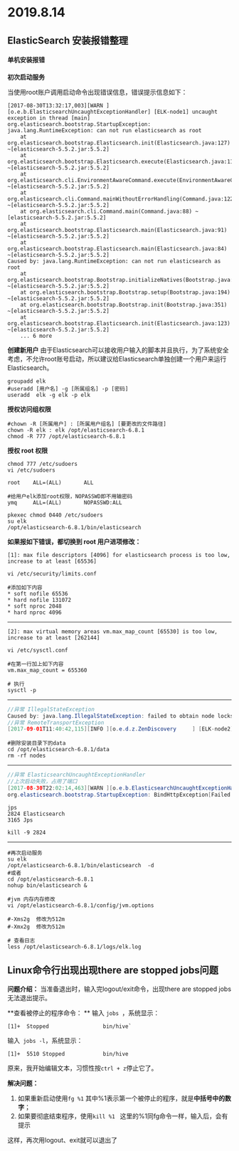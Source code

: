 # 2019.8.14

## ElasticSearch 安装报错整理

#### 单机安装报错

**初次启动服务**

当使用root账户调用启动命令出现错误信息，错误提示信息如下：

```
[2017-08-30T13:32:17,003][WARN ][o.e.b.ElasticsearchUncaughtExceptionHandler] [ELK-node1] uncaught exception in thread [main]
org.elasticsearch.bootstrap.StartupException: java.lang.RuntimeException: can not run elasticsearch as root
    at org.elasticsearch.bootstrap.Elasticsearch.init(Elasticsearch.java:127) ~[elasticsearch-5.5.2.jar:5.5.2]
    at org.elasticsearch.bootstrap.Elasticsearch.execute(Elasticsearch.java:114) ~[elasticsearch-5.5.2.jar:5.5.2]
    at org.elasticsearch.cli.EnvironmentAwareCommand.execute(EnvironmentAwareCommand.java:67) ~[elasticsearch-5.5.2.jar:5.5.2]
    at org.elasticsearch.cli.Command.mainWithoutErrorHandling(Command.java:122) ~[elasticsearch-5.5.2.jar:5.5.2]
    at org.elasticsearch.cli.Command.main(Command.java:88) ~[elasticsearch-5.5.2.jar:5.5.2]
    at org.elasticsearch.bootstrap.Elasticsearch.main(Elasticsearch.java:91) ~[elasticsearch-5.5.2.jar:5.5.2]
    at org.elasticsearch.bootstrap.Elasticsearch.main(Elasticsearch.java:84) ~[elasticsearch-5.5.2.jar:5.5.2]
Caused by: java.lang.RuntimeException: can not run elasticsearch as root
    at org.elasticsearch.bootstrap.Bootstrap.initializeNatives(Bootstrap.java:106) ~[elasticsearch-5.5.2.jar:5.5.2]
    at org.elasticsearch.bootstrap.Bootstrap.setup(Bootstrap.java:194) ~[elasticsearch-5.5.2.jar:5.5.2]
    at org.elasticsearch.bootstrap.Bootstrap.init(Bootstrap.java:351) ~[elasticsearch-5.5.2.jar:5.5.2]
    at org.elasticsearch.bootstrap.Elasticsearch.init(Elasticsearch.java:123) ~[elasticsearch-5.5.2.jar:5.5.2]
    ... 6 more
```

**创建新用户**
由于Elasticsearch可以接收用户输入的脚本并且执行，为了系统安全考虑，不允许root账号启动，所以建议给Elasticsearch单独创建一个用户来运行Elasticsearch。
```shell
groupadd elk
#useradd [用户名] -g [所属组名] -p [密码]
useradd  elk -g elk -p elk
```

**授权访问组权限**
```shell
#chown -R [所属用户] : [所属用户组名] [要更改的文件路径]
chown -R elk : elk /opt/elasticsearch-6.8.1
chmod -R 777 /opt/elasticsearch-6.8.1
```

**授权 root 权限**
```shell
chmod 777 /etc/sudoers
vi /etc/sudoers
```
```shell
root    ALL=(ALL)       ALL

#给用户elk添加root权限，NOPASSWD即不用输密码
ymq     ALL=(ALL)       NOPASSWD:ALL 
```
```shell
pkexec chmod 0440 /etc/sudoers
su elk
/opt/elasticsearch-6.8.1/bin/elasticsearch
```

**如果报如下错误，都切换到 root 用户进项修改：**

```
[1]: max file descriptors [4096] for elasticsearch process is too low, increase to at least [65536]
```
```shell
vi /etc/security/limits.conf 

#添加如下内容
* soft nofile 65536
* hard nofile 131072
* soft nproc 2048
* hard nproc 4096
```

-------------------

```
[2]: max virtual memory areas vm.max_map_count [65530] is too low, increase to at least [262144]
```
```shell
vi /etc/sysctl.conf 

#在第一行加上如下内容
vm.max_map_count = 655360

# 执行
sysctl -p
```

-------------------
```java
//异常 IllegalStateException
Caused by: java.lang.IllegalStateException: failed to obtain node locks, tried [[/opt/elasticsearch-5.5.2/data/ymq]] with lock id [0]; maybe thes
//异常 RemoteTransportException
[2017-09-01T11:40:42,115][INFO ][o.e.d.z.ZenDiscovery     ] [ELK-node2] failed to send join request to master [{ELK-node1}{DKCwxkubTFufsBaOSXj9Nw}{UIMSNeuIT6m8SFGGTi4wSg}{192.168.252.121}{192.168.252.121:9300}], reason [RemoteTransportException[[ELK-node1][192.168.252.121:9300][internal:discovery/zen/join]]; nested: NotMasterException[Node [{ELK-node1}{DKCwxkubTFufsBaOSXj9Nw}{UIMSNeuIT6m8SFGGTi4wSg}{192.168.252.121}{192.168.252.121:9300}] not master for join request]; ], tried [3] times
```
```shell
#删除安装目录下的data
cd /opt/elasticsearch-6.8.1/data
rm -rf nodes
```

--------------------------

```java
//异常 ElasticsearchUncaughtExceptionHandler
//上次启动失败，占用了端口
[2017-08-30T22:02:14,463][WARN ][o.e.b.ElasticsearchUncaughtExceptionHandler] [ELK-node2] uncaught exception in thread [main]
org.elasticsearch.bootstrap.StartupException: BindHttpException[Failed to bind to [9200]]; nested: BindException[Address already in use];
```
```shell
jps 
2824 Elasticsearch
3165 Jps

kill -9 2824
```

-----------------------

```shell
#再次启动服务
su elk
/opt/elasticsearch-6.8.1/bin/elasticsearch  -d
#或者
cd /opt/elasticsearch-6.8.1
nohup bin/elasticsearch &
```

```shell
#jvm 内存内存修改
vi /opt/elasticsearch-6.8.1/config/jvm.options

#-Xms2g  修改为512m
#-Xmx2g  修改为512m

```
```shell
# 查看日志
less /opt/elasticsearch-6.8.1/logs/elk.log

```



## Linux命令行出现出现there are stopped jobs问题
**问题介绍：**
当准备退出时，输入完logout/exit命令，出现there are stopped jobs无法退出提示。

**查看被停止的程序命令： **
输入 `jobs `，系统显示：
```shell
[1]+  Stopped                 bin/hive`
```
输入` jobs -l`，系统显示：
```shell
[1]+  5510 Stopped            bin/hive
```
原来，我开始编辑文本，习惯性按`ctrl + z`停止它了。 

**解决问题：**
1. 如果重新启动使用`fg %1`
其中%1表示第一个被停止的程序，就是**中括号中的数字**； 
2. 如果要彻底结束程序，使用`kill %1 `
这里的%1同fg命令一样，输入后，会有提示 
	

这样，再次用logout、exit就可以退出了